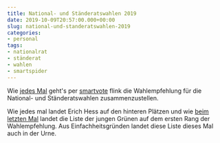 ```yaml
---
title: National- und Ständeratswahlen 2019
date: 2019-10-09T20:57:00.000+00:00
slug: national-und-standeratswahlen-2019
categories:
- personal
tags:
- nationalrat
- ständerat
- wahlen
- smartspider
---
```


Wie [jedes Mal](http://habi.gna.ch/?s=smartvote) geht's per [smartvote](https://www.smartvote.ch/) flink die Wahlempfehlung für die National- und Ständeratswahlen zusammenzustellen.

Wie jedes mal landet Erich Hess auf den hinteren Plätzen und wie [beim letzten Mal](http://habi.gna.ch/2017/09/09/gemeinderatswahlen-koniz/) landet die Liste der jungen Grünen auf dem ersten Rang der Wahlempfehlung.
Aus Einfachheitsgründen landet diese Liste dieses Mal auch in der Urne.